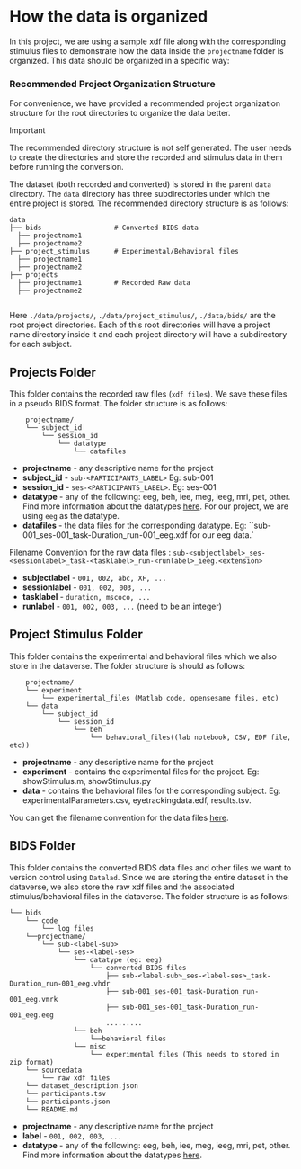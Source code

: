 # How the data is organized

In this project, we are using a sample xdf file along with the corresponding stimulus files to demonstrate how the data inside the `projectname` folder is organized. This data should be organized in a specific way:

### Recommended Project Organization Structure 

For convenience, we have provided a recommended project organization  structure for the root directories to organize the data better.


> [!IMPORTANT]
> The recommended directory structure is not self generated. The user needs to create the directories and store the recorded and stimulus data in them before running the conversion.

The dataset (both recorded and converted) is stored in the parent `data` directory. The `data` directory has three subdirectories under which the entire project is stored. The recommended directory structure is as follows:
```
data
├── bids                  # Converted BIDS data
  ├── projectname1
  ├── projectname2                
├── project_stimulus      # Experimental/Behavioral files
  ├── projectname1
  ├── projectname2          
├── projects 
  ├── projectname1        # Recorded Raw data
  ├── projectname2 
             

```

Here `./data/projects/`, `./data/project_stimulus/`, `./data/bids/` are the root project directories. Each of this root directories will have a project name directory inside it and each project directory will have a subdirectory for each subject. 


## Projects Folder

This folder contains the recorded raw files (`xdf files`). We save these files in a pseudo BIDS format. The folder structure is as follows:

        projectname/
        └── subject_id
            └── session_id
                └── datatype
                    └── datafiles

- **projectname** - any descriptive name for the project
- **subject_id** - `sub-<PARTICIPANTS_LABEL>` Eg: sub-001
- **session_id** - `ses-<PARTICIPANTS_LABEL>`. Eg: ses-001
- **datatype** - any of the following: eeg, beh, iee, meg, ieeg, mri, pet, other. Find more information about the datatypes [here](https://bids-standard.github.io/bids-starter-kit/folders_and_files/folders.html#datatype). For our project, we are using `eeg` as the datatype.
- **datafiles** - the data files for the corresponding datatype. Eg: ``sub-001_ses-001_task-Duration_run-001_eeg.xdf for our eeg data.`

Filename Convention for the raw data files :
`sub-<subjectlabel>_ses-<sessionlabel>_task-<tasklabel>_run-<runlabel>_ieeg.<extension>`
- **subjectlabel** - `001, 002, abc, XF, ...`
- **sessionlabel** - `001, 002, 003, ...`
- **tasklabel** - `duration, mscoco, ...`
- **runlabel** - `001, 002, 003, ...` (need to be an integer)

## Project Stimulus Folder

This folder contains the experimental and behavioral files which we also store in the dataverse. The folder structure is should as follows:

        projectname/
        └── experiment
            └── experimental_files (Matlab code, opensesame files, etc)
        └── data
            └── subject_id
                └── session_id
                    └── beh
                        └── behavioral_files((lab notebook, CSV, EDF file, etc))

- **projectname** - any descriptive name for the project
- **experiment** - contains the experimental files for the project. Eg: showStimulus.m, showStimulus.py
- **data** - contains the behavioral files for the corresponding subject. Eg: experimentalParameters.csv, eyetrackingdata.edf, results.tsv. 


You can get the filename convention for the data files [here](https://bids-standard.github.io/bids-starter-kit/folders_and_files/files.html#modalities).

## BIDS Folder

This folder contains the converted BIDS data files and other files we want to version control using `Datalad`. Since we are storing the entire dataset in the dataverse, we also store the raw xdf files and the associated stimulus/behavioral files in the dataverse. The folder structure is as follows:
```
└── bids
    └── code
        └── log files
    └──projectname/
        └── sub-<label-sub>
            └── ses-<label-ses>
                └── datatype (eg: eeg)
                    └── converted BIDS files
                        ├── sub-<label-sub>_ses-<label-ses>_task-Duration_run-001_eeg.vhdr
                        ├── sub-001_ses-001_task-Duration_run-001_eeg.vmrk
                        ├── sub-001_ses-001_task-Duration_run-001_eeg.eeg
                        .........
                └── beh
                    └──behavioral files
                └── misc
                    └── experimental files (This needs to stored in zip format)
    └── sourcedata
        └── raw xdf files
    └── dataset_description.json
    └── participants.tsv
    └── participants.json
    └── README.md
```

- **projectname** - any descriptive name for the project
- **label** - `001, 002, 003, ...`
- **datatype** - any of the following: eeg, beh, iee, meg, ieeg, mri, pet, other. Find more information about the datatypes [here](https://bids-standard.github.io/bids-starter-kit/folders_and_files/folders.html#datatype).
